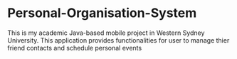 # Personal-Organisation-System

This is my academic Java-based mobile project in Western Sydney University. This application provides functionalities for user to manage thier friend contacts and schedule personal events 
